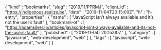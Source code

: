 {
  "kind" : "bookmarks",
  "slug" : "2019/11/PTRMJ",
  "client_id" : "https://indigenous.realize.be",
  "date" : "2019-11-04T20:15:00Z",
  "h" : "h-entry",
  "properties" : {
    "name" : [ "JavaScript isn’t always available and it’s not the user’s fault" ],
    "bookmark-of" : [ "https://adamsilver.io/articles/javascript-isnt-always-available-and-its-not-the-users-fault/" ],
    "published" : [ "2019-11-04T20:15:00Z" ],
    "category" : [ "javascript", "web-development", "web" ]
  },
  "tags" : [ "javascript", "web-development", "web" ]
}
